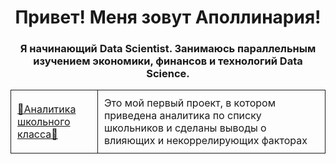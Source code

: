 <div id="header" align="center">
        <h1>Привет! Меня зовут Аполлинария!</h1>
        <h3>Я начинающий Data Scientist. Занимаюсь параллельным изучением экономики, финансов и технологий Data Science.</h3>
    </div>
<!DOCTYPE html>
<html lang="ru">
<head>
    <meta charset="UTF-8">
    <style>
        table { border-collapse: collapse; }
        td { border: 1px solid; padding: 10px; }
    </style>
</head>
<body>
    <table>
        <tr>
            <td><a href="https://github.com/rualofi/Projects/edit/main/README.md">🌸Аналитика школьного класса🌸</a></td>
            <td>Это мой первый проект, в котором приведена аналитика по списку школьников и сделаны выводы о влияющих и некоррелирующих факторах</td>
        </tr>
    </table>
</body>
</html>
